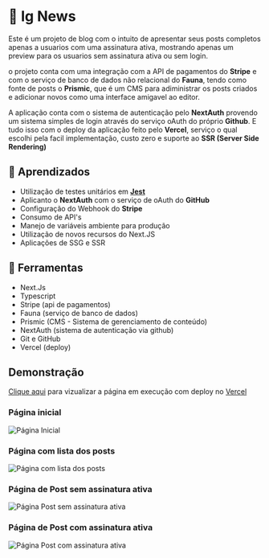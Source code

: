 
# 🚀 Ig News

Este é um projeto de blog com o intuito de apresentar seus posts completos apenas 
a usuarios com uma assinatura ativa, mostrando apenas um preview para os usuarios sem assinatura ativa ou sem login.

o projeto conta com uma integração com a API de pagamentos do **Stripe** e com o serviço de banco de dados não
relacional do **Fauna**, tendo como fonte de posts o **Prismic**, que é um CMS para adiministrar os posts criados e adicionar novos
como uma interface amigavel ao editor.

A aplicação conta com o sistema de autenticação pelo **NextAuth** provendo um sistema simples de login através do serviço oAuth do
próprio **Github**. E tudo isso com o deploy da aplicação feito pelo **Vercel**, serviço o qual escolhi pela facil 
implementação, custo zero e suporte ao **SSR (Server Side Rendering)**


## 📒 Aprendizados

- Utilização de testes unitários em **[Jest](https://jestjs.io/)**
- Aplicanto o **NextAuth** com o serviço de oAuth do **GitHub**
- Configuração do Webhook do **Stripe**
- Consumo de API's
- Manejo de variáveis ambiente para produção
- Utilização de novos recursos do Next.JS
- Aplicações de SSG e SSR
## 🔨 Ferramentas
- Next.Js
- Typescript
- Stripe (api de pagamentos)
- Fauna (serviço de banco de dados)
- Prismic (CMS - Sistema de gerenciamento de conteúdo)
- NextAuth (sistema de autenticação via github)
- Git e GitHub
- Vercel (deploy)
## Demonstração

[Clique aqui](https://ig-news-vinioliver01.vercel.app/) para vizualizar a página em execução com deploy no [Vercel](https://vercel.com/)

### Página inicial
![Página Inicial](https://imgur.com/rqyy4vZ.png)
### Página com lista dos posts
![Página com lista dos posts](https://imgur.com/OTcF1W1.png)
### Página de Post sem assinatura ativa
![Página Post sem assinatura ativa](https://imgur.com/fbP014X.png)
### Página de Post com assinatura ativa
![Página Post com assinatura ativa](https://imgur.com/M1eHYlP.png)

